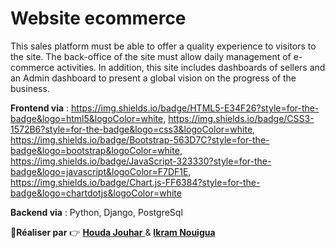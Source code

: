 # Website ecommerce
This sales platform must be able to offer a quality experience to visitors to the site. The back-office of the site must allow daily management of e-commerce activities.
 In addition, this site includes dashboards of sellers and an Admin dashboard to present a global vision on the progress of the business.
 
 
**Frontend via** : https://img.shields.io/badge/HTML5-E34F26?style=for-the-badge&logo=html5&logoColor=white, https://img.shields.io/badge/CSS3-1572B6?style=for-the-badge&logo=css3&logoColor=white, https://img.shields.io/badge/Bootstrap-563D7C?style=for-the-badge&logo=bootstrap&logoColor=white, https://img.shields.io/badge/JavaScript-323330?style=for-the-badge&logo=javascript&logoColor=F7DF1E, 	https://img.shields.io/badge/Chart.js-FF6384?style=for-the-badge&logo=chartdotjs&logoColor=white


**Backend via** : Python, Django, PostgreSql 

:boy:**Réaliser par** :point_right: <a href="https://github.com/houdajh"> **Houda Jouhar** </a> & <a href="https://github.com/IkrameNG">
 **Ikram Nouigua** </a> 
